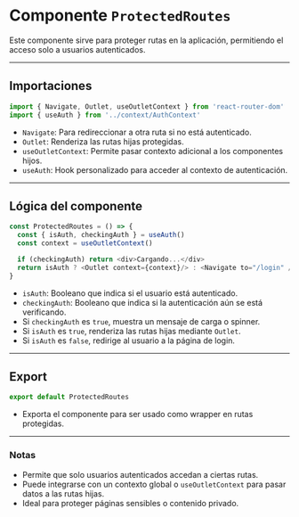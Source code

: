 # Componente `ProtectedRoutes`

Este componente sirve para proteger rutas en la aplicación, permitiendo el acceso solo a usuarios autenticados.

---

## Importaciones

```javascript
import { Navigate, Outlet, useOutletContext } from 'react-router-dom'
import { useAuth } from '../context/AuthContext'
```

- `Navigate`: Para redireccionar a otra ruta si no está autenticado.
- `Outlet`: Renderiza las rutas hijas protegidas.
- `useOutletContext`: Permite pasar contexto adicional a los componentes hijos.
- `useAuth`: Hook personalizado para acceder al contexto de autenticación.

---

## Lógica del componente

```javascript
const ProtectedRoutes = () => {
  const { isAuth, checkingAuth } = useAuth()
  const context = useOutletContext()

  if (checkingAuth) return <div>Cargando...</div>
  return isAuth ? <Outlet context={context}/> : <Navigate to="/login" />
}
```

- `isAuth`: Booleano que indica si el usuario está autenticado.
- `checkingAuth`: Booleano que indica si la autenticación aún se está verificando.
- Si `checkingAuth` es `true`, muestra un mensaje de carga o spinner.
- Si `isAuth` es `true`, renderiza las rutas hijas mediante `Outlet`.
- Si `isAuth` es `false`, redirige al usuario a la página de login.

---

## Export

```javascript
export default ProtectedRoutes
```

- Exporta el componente para ser usado como wrapper en rutas protegidas.

---

### Notas

- Permite que solo usuarios autenticados accedan a ciertas rutas.
- Puede integrarse con un contexto global o `useOutletContext` para pasar datos a las rutas hijas.
- Ideal para proteger páginas sensibles o contenido privado.

